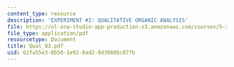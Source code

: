 ```yaml
---
content_type: resource
description: 'EXPERIMENT #2: QUALITATIVE ORGANIC ANALYSIS'
file: https://ol-ocw-studio-app-production.s3.amazonaws.com/courses/5-32-intermediate-chemical-experimentation-spring-2003/62fa55e38b561e928ad29d3988bc877b_Qual_03.pdf
file_type: application/pdf
resourcetype: Document
title: Qual_03.pdf
uid: 62fa55e3-8b56-1e92-8ad2-9d3988bc877b
---
```

